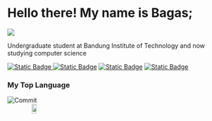 # Hello there! My name is Bagas;

<img src="https://awesome-svg.vercel.app/card/card_1?name=Bagas%20Sambega%20Rosyada&summary=Computer%20Science%20Student&style=nameColor:rgba(255,%20255,%20255,%201);summaryColor:rgba(255,%20255,%20255,%201);backgroundColor:rgba(0,%200,%200,%201);">

Undergraduate student at Bandung Institute of Technology and now studying computer science

<a href="https://www.linkedin.com/in/bagassambega"><img alt="Static Badge" src="https://img.shields.io/badge/Bagas_Sambega_Rosyada-Linkedin?style=fkat&logo=linkedin&labelColor=blue&logoColor=white&color=grey&label=Linkedin">
</a>
<a href="https://www.github.com/bagassambega"><img alt="Static Badge" src="https://img.shields.io/badge/bagassambega-Github?style=flat&logo=github&labelColor=black&logoColor=white&color=grey&label=Github"></a>
<a href="mailto:bagassambega@gmail.com"><img alt="Static Badge" src="https://img.shields.io/badge/bagassambega@gmail.com-Gmail?style=flat&logo=gmail&labelColor=red&logoColor=white&color=grey&label=Mail"></a>
<a href="https://www.instagram.com/bagasrosyada"><img alt="Static Badge" src="https://img.shields.io/badge/bagasrosyada-Gmail?style=flat&logo=instagram&labelColor=violet&logoColor=white&color=grey&label=Instagram"></a>

### My Top Language

<img alt="Commit" src="https://github-readme-activity-graph.vercel.app/graph?username=bagassambega&theme=react-dark">
<div class="badge-container" style="display: flex; justify-content: space-between; text-align: center;">
<a href="https://www.github.com/bagassambega"><img alt="Language stats" style="width: 30%;" src="https://github-readme-stats.vercel.app/api/top-langs/?username=bagassambega&theme=tokyonight&layout=compact&langs_count=12">
</a>
</div>
